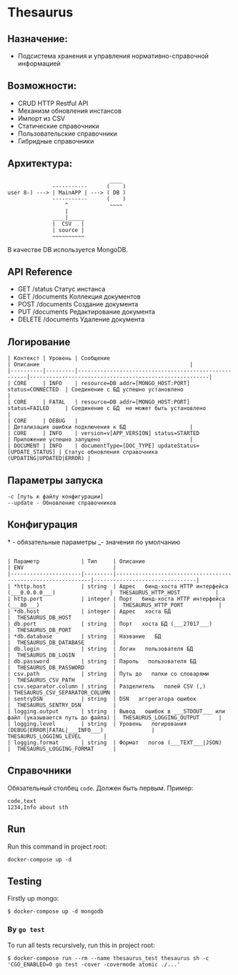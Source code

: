 # Thesaurus

## Назначение:
- Подсистема хранения и управления нормативно-справочной информацией

## Возможности:
- CRUD HTTP Restful API
- Механизм обновления инстансов
- Импорт из CSV
- Статические справочники
- Пользовательские справочники
- Гибридные справочники

## Архитектура:

```
                                ____
              -----------      (    )
user 8-) ---> | MainAPP | ---> ( DB )
              -----------      (    )
                  ^             ~~~~
                  |
              ____|_____
              |  CSV   |
              | source |
              ~~~~~~~~~~
```
В качестве DB используется MongoDB.


## API Reference
- GET /status Статус инстанса
- GET /documents Коллекция документов
- POST /documents Создание документа
- PUT /documents Редактирование документа
- DELETE /documents Удаление документа

## Логирование
```
| Контекст | Уровень | Сообщение                                            | Описание                                               |
|----------|---------|------------------------------------------------------|--------------------------------------------------------|
| CORE     | INFO    | resource=DB addr=[MONGO_HOST:PORT] status=CONNECTED  | Соединение с БД успешно установлено                    |
| CORE     | FATAL   | resource=DB addr=[MONGO_HOST:PORT] status=FAILED     | Соединение с БД  не может быть установлено             |
| CORE     | DEBUG   |                                                      | Детализация ошибки подключения к БД                    |
| CORE     | INFO    | version=v[APP_VERSION] status=STARTED                | Приложение успешно запущено                            |
| DOCUMENT | INFO    | documentType=[DOC_TYPE] updateStatus=[UPDATE_STATUS] | Статус обновления справочника (UPDATING|UPDATED|ERROR) |
```

## Параметры запуска
```
-c [путь к файлу конфигурации]
--update - Обновление справочников
```
## Конфигурация
\* - обязательные параметры
_- значения по умолчанию
```

| Параметр             | Тип     | Описание                                                     | ENV                            |
|----------------------|---------|--------------------------------------------------------------|--------------------------------|
| *http.host           | string  | Адрес   бинд-хоста HTTP интерфейса (___0.0.0.0___)                 |  THESAURUS_HTTP_HOST           |
| http.port            | integer | Порт   бинд-хоста HTTP интерфейса (___80___)                       |  THESAURUS_HTTP_PORT           |
| *db.host             | integer | Адрес   хоста БД                                             |  THESAURUS_DB_HOST             |
| db.port              | string  | Порт   хоста БД (___27017___)                                      |  THESAURUS_DB_PORT             |
| *db.database         | string  | Название   БД                                                |  THESAURUS_DB_DATABASE         |
| db.login             | string  | Логин   пользователя БД                                      |  THESAURUS_DB_LOGIN            |
| db.password          | string  | Пароль   пользователя БД                                     |  THESAURUS_DB_PASSWORD         |
| csv.path             | string  | Путь до   папки со словарями                                 |  THESAURUS_CSV_PATH            |
| csv.separator.column | string  | Разделитель   полей CSV (,)                                  | THESAURUS_CSV_SEPARATOR_COLUMN |
| sentryDSN            | string  | DSN   аггрегатора ошибок                                     |  THESAURUS_SENTRY_DSN          |
| logging.output       | string  | Вывод   ошибок в ___STDOUT___ или файл (указывается путь до файла) |  THESAURUS_LOGGING_OUTPUT      |
| logging.level        | string  | Уровень   логирования (DEBUG|ERROR|FATAL|___INFO___)               |  THESAURUS_LOGGING_LEVEL       |
| logging.format       | string  | Формат   логов (___TEXT___|JSON)                                   |  THESAURUS_LOGGING_FORMAT      |
```

## Справочники
Обязательный столбец `code`. Должен быть первым.
Пример:
```
code,text
1234,Info about sth
```

## Run
Run this command in project root:
```commandLine
docker-compose up -d
```

## Testing

Firstly up mongo:
```commandLine
$ docker-compose up -d mongodb
```

### By `go test`
To run all tests recursively, run this in project root:
```commandLine
$ docker-compose run --rm --name thesaurus_test thesaurus sh -c 'CGO_ENABLED=0 go test -cover -covermode atomic ./...'
```
